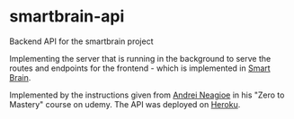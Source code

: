 # smartbrain-api
Backend API for the smartbrain project

Implementing the server that is running in the background to serve the routes and endpoints for the frontend - which is implemented in <a href="https://github.com/papstchaka/smartbrain" target="_blank">Smart Brain</a>.

Implemented by the instructions given from <a href="https://github.com/aneagoie" target="_blank">Andrei Neagioe</a> in his "Zero to Mastery" course on udemy. The API was deployed on <a href="https://www.heroku.com/" target="_blank">Heroku</a>.
